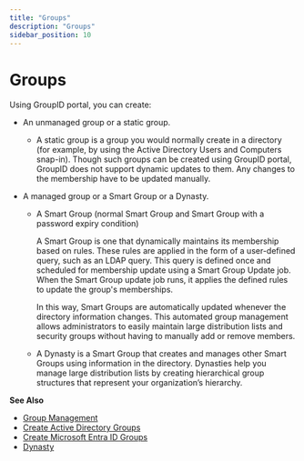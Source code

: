 ```yaml
---
title: "Groups"
description: "Groups"
sidebar_position: 10
---
```


# Groups

Using GroupID portal, you can create:

- An unmanaged group or a static group.

    - A static group is a group you would normally create in a directory (for example, by using the
      Active Directory Users and Computers snap-in). Though such groups can be created using GroupID
      portal, GroupID does not support dynamic updates to them. Any changes to the membership have
      to be updated manually.

- A managed group or a Smart Group or a Dynasty.

    - A Smart Group (normal Smart Group and Smart Group with a password expiry condition)

        A Smart Group is one that dynamically maintains its membership based on rules. These rules
        are applied in the form of a user-defined query, such as an LDAP query. This query is
        defined once and scheduled for membership update using a Smart Group Update job. When the
        Smart Group update job runs, it applies the defined rules to update the group's memberships.

        In this way, Smart Groups are automatically updated whenever the directory information
        changes. This automated group management allows administrators to easily maintain large
        distribution lists and security groups without having to manually add or remove members.

    - A Dynasty is a Smart Group that creates and manages other Smart Groups using information in
      the directory. Dynasties help you manage large distribution lists by creating hierarchical
      group structures that represent your organization’s hierarchy.

**See Also**

- [Group Management](/docs/directorymanager/11.0/portal/group/overview.md)
- [Create Active Directory Groups](/docs/directorymanager/11.0/portal/group/create/group/group.md)
- [Create Microsoft Entra ID Groups](/docs/directorymanager/11.0/portal/group/create/group/group_1.md)
- [Dynasty](/docs/directorymanager/11.0/portal/group/dynasty/overview.md)
